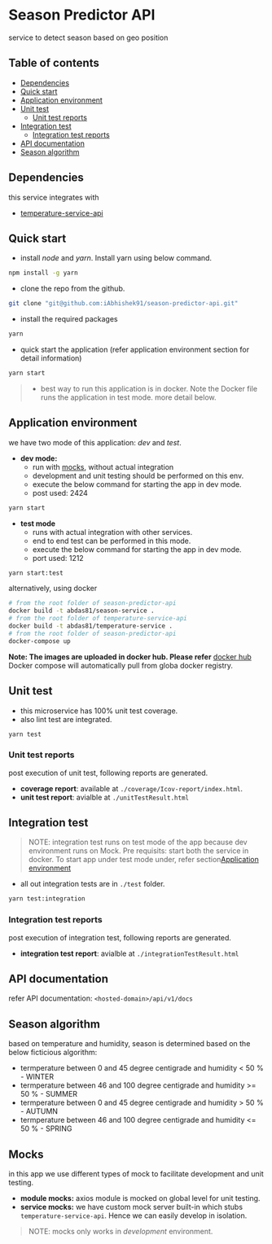 # Season Predictor API

service to detect season based on geo position

## Table of contents

* [Dependencies](#Dependencies)
* [Quick start](#Quick-start)
* [Application environment](#Application-environment)
* [Unit test](#Unit-test)
  * [Unit test reports](#Unit-test-reports)
* [Integration test](#Integration-test)
  * [Integration test reports](#Integration-test-reports)
* [API documentation](#API-documentation)
* [Season algorithm](#Season-algorithm)

## Dependencies

this service integrates with

* [temperature-service-api](https://github.com/iAbhishek91/temperature-service-api)

## Quick start

* install *node* and *yarn*. Install yarn using below command.

```sh
npm install -g yarn
```

* clone the repo from the github.

```sh
git clone "git@github.com:iAbhishek91/season-predictor-api.git"
```

* install the required packages

```sh
yarn
```

* quick start the application (refer application environment section for detail information)

```sh
yarn start
```

> * best way to run this application is in docker. Note the Docker file runs the application in test mode. more detail below.

## Application environment

we have two mode of this application: *dev* and *test*.

* **dev mode:**
  * run with [mocks](#Mocks), without actual integration
  * development and unit testing should be performed on this env.
  * execute the below command for starting the app in dev mode.
  * post used: 2424

```sh
yarn start
```

* **test mode**
  * runs with actual integration with other services.
  * end to end test can be performed in this mode.
  * execute the below command for starting the app in dev mode.
  * port used: 1212

```sh
yarn start:test
```

alternatively, using docker

```sh
# from the root folder of season-predictor-api
docker build -t abdas81/season-service .
# from the root folder of temperature-service-api
docker build -t abdas81/temperature-service .
# from the root folder of season-predictor-api
docker-compose up
```

**Note: The images are uploaded in docker hub. Please refer** [docker hub](https://hub.docker.com/u/abdas81)
Docker compose will automatically pull from globa docker registry.

## Unit test

* this microservice has 100% unit test coverage.
* also lint test are integrated.

```sh
yarn test
```

### Unit test reports

post execution of unit test, following reports are generated.

* **coverage report**: available at `./coverage/Icov-report/index.html`.
* **unit test report**: avialble at `./unitTestResult.html`

## Integration test

>NOTE: integration test runs on test mode of the app because dev environment runs on Mock.
>Pre requisits: start both the service in docker. To start app under test mode under, refer section[Application environment](#Application-environment)

* all out integration tests are in `./test` folder.

```sh
yarn test:integration
```

### Integration test reports

post execution of integration test, following reports are generated.

* **integration test report**: avialble at `./integrationTestResult.html`

## API documentation

refer API documentation: `<hosted-domain>/api/v1/docs`

## Season algorithm

based on temperature and humidity, season is determined based on the below ficticious algorithm:

* termperature between 0 and 45 degree centigrade and humidity < 50 % - WINTER
* termperature between 46 and 100 degree centigrade and humidity >= 50 % - SUMMER
* termperature between 0 and 45 degree centigrade and humidity > 50 % - AUTUMN
* termperature between 46 and 100 degree centigrade and humidity <= 50 % - SPRING

## Mocks

in this app we use different types of mock to facilitate development and unit testing.

* **module mocks:** axios module is mocked on global level for unit testing.
* **service mocks:** we have custom mock server built-in which stubs `temperature-service-api`. Hence we can easily develop in isolation.

>NOTE: mocks only works in *development* environment.
